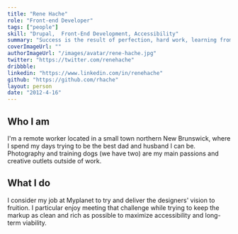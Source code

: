 ```yaml
---
title: "Rene Hache"
role: "Front-end Developer"
tags: ["people"]
skill: "Drupal,  Front-End Development, Accessibility"
summary: "Success is the result of perfection, hard work, learning from failure, loyalty, and persistence."
coverImageUrl: ""
authorImageUrl: "/images/avatar/rene-hache.jpg"
twitter: "https://twitter.com/renehache"
dribbble:
linkedin: "https://www.linkedin.com/in/renehache"
github: "https://github.com/rhache"
layout: person
date: "2012-4-16"
---
```


## Who I am

I'm a remote worker located in a small town northern New Brunswick, where I spend my days trying to be the best dad and husband I can be. Photography and training dogs (we have two) are my main passions and creative outlets outside of work. 


## What I do

I consider my job at Myplanet to try and deliver the designers' vision to fruition. I particular enjoy meeting that challenge while trying to keep the markup as clean and rich as possible to maximize accessibility and long-term viability.


